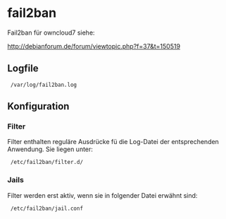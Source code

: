 # fail2ban

Fail2ban für owncloud7 siehe:

http://debianforum.de/forum/viewtopic.php?f=37&t=150519

## Logfile
     
     /var/log/fail2ban.log
     
## Konfiguration

### Filter

Filter enthalten reguläre Ausdrücke fü die Log-Datei der entsprechenden Anwendung.
Sie liegen unter:

     /etc/fail2ban/filter.d/
     
### Jails

Filter werden erst aktiv, wenn sie in folgender Datei erwähnt sind:

     /etc/fail2ban/jail.conf
     
     
